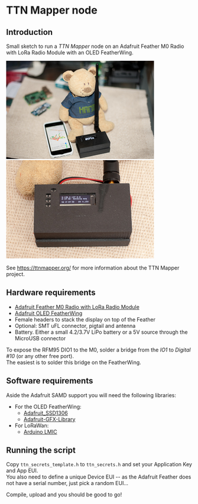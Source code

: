 # TTN Mapper node

## Introduction
Small sketch to run a _TTN Mapper_ node on an Adafruit Feather M0 Radio with LoRa Radio Module with an OLED FeatherWing.

![Node 1](images/node-001.jpg) ![Node 2](images/node-002.jpg)

See https://ttnmapper.org/ for more information about the TTN Mapper project.

## Hardware requirements
- [Adafruit Feather M0 Radio with LoRa Radio Module][1]
- [Adafruit OLED FeatherWing][2]
- Female headers to stack the display on top of the Feather
- Optional:  SMT uFL connector, pigtail and antenna
- Battery. Either a small 4.2/3.7V LiPo battery or a 5V source through the MicroUSB connector

To expose the RFM95 DIO1 to the M0, solder a bridge from the _IO1_ to _Digital #10_ (or any other free port).  
The easiest is to solder this bridge on the FeatherWing.

## Software requirements
Aside the Adafruit SAMD support you will need the following libraries:
- For the OLED FeatherWing:
    - [Adafruit_SSD1306][3]
    - [Adafruit-GFX-Library][4]
- For LoRaWan:
    - [Arduino LMIC][5]

## Running the script
Copy `ttn_secrets_template.h` to `ttn_secrets.h` and set your Application Key and App EUI.  
You also need to define a unique Device EUI -- as the Adafruit Feather does not have a serial number, just pick a random EUI...

Compile, upload and you should be good to go!

[1]: https://learn.adafruit.com/adafruit-feather-m0-radio-with-lora-radio-module
[2]: https://learn.adafruit.com/adafruit-oled-featherwing
[3]: https://github.com/adafruit/Adafruit_SSD1306
[4]: https://github.com/adafruit/Adafruit-GFX-Library
[5]: https://github.com/matthijskooijman/arduino-lmic
